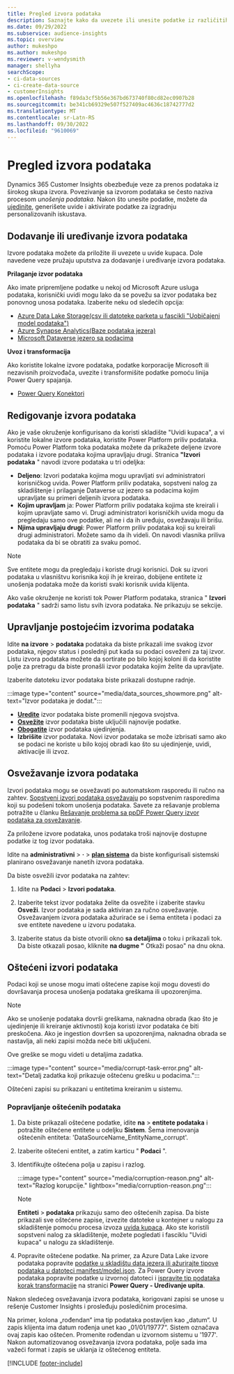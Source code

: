 ```yaml
---
title: Pregled izvora podataka
description: Saznajte kako da uvezete ili unesite podatke iz različitih izvora.
ms.date: 09/29/2022
ms.subservice: audience-insights
ms.topic: overview
author: mukeshpo
ms.author: mukeshpo
ms.reviewer: v-wendysmith
manager: shellyha
searchScope:
- ci-data-sources
- ci-create-data-source
- customerInsights
ms.openlocfilehash: f89da3cf5b56e367bd673740f80cd82ec0907b28
ms.sourcegitcommit: be341cb69329e507f527409ac4636c18742777d2
ms.translationtype: MT
ms.contentlocale: sr-Latn-RS
ms.lasthandoff: 09/30/2022
ms.locfileid: "9610069"
---
```

# <a name="data-sources-overview"></a>Pregled izvora podataka

Dynamics 365 Customer Insights obezbeđuje veze za prenos podataka iz širokog skupa izvora. Povezivanje sa izvorom podataka se često naziva procesom *unošenja podataka*. Nakon što unesite podatke, možete da [ujedinite](data-unification.md), generišete uvide i aktivirate podatke za izgradnju personalizovanih iskustava.

## <a name="add-or-edit-data-sources"></a>Dodavanje ili uređivanje izvora podataka

Izvore podataka možete da priložite ili uvezete u uvide kupaca. Dole navedene veze pružaju uputstva za dodavanje i uređivanje izvora podataka.

**Prilaganje izvor podataka**

Ako imate pripremljene podatke u nekoj od Microsoft Azure usluga podataka, korisnički uvidi mogu lako da se povežu sa izvor podataka bez ponovnog unosa podataka. Izaberite neku od sledećih opcija:
- [Azure Data Lake Storage(csv ili datoteke parketa u fascikli "Uobičajeni model podataka")](connect-common-data-model.md)
- [Azure Synapse Analytics(Baze podataka jezera)](connect-synapse.md)
- [Microsoft Dataverse jezero sa podacima](connect-dataverse-managed-lake.md)

**Uvoz i transformacija**

Ako koristite lokalne izvore podataka, podatke korporacije Microsoft ili nezavisnih proizvođača, uvezite i transformišite podatke pomoću linija Power Query spajanja.
- [Power Query Konektori](connect-power-query.md)

## <a name="review-data-sources"></a>Redigovanje izvora podataka

Ako je vaše okruženje konfigurisano da koristi skladište "Uvidi kupaca", a vi koristite lokalne izvore podataka, koristite Power Platform priliv podataka. Pomoću Power Platform toka podataka možete da prikažete deljene izvore podataka i izvore podataka kojima upravljaju drugi. Stranica **"Izvori podataka** " navodi izvore podataka u tri odeljka:
- **Deljeno**: Izvori podataka kojima mogu upravljati svi administratori korisničkog uvida. Power Platform priliv podataka, sopstveni nalog za skladištenje i prilaganje Dataverse uz jezero sa podacima kojim upravljate su primeri deljenih izvora podataka.
- **Kojim upravljam** ja: Power Platform priliv podataka kojima ste kreirali i kojim upravljate samo vi. Drugi administratori korisničkih uvida mogu da pregledaju samo ove podatke, ali ne i da ih uređuju, osvežavaju ili brišu.
- **Njima upravljaju drugi**: Power Platform priliv podataka koji su kreirali drugi administratori. Možete samo da ih videli. On navodi vlasnika priliva podataka da bi se obratiti za svaku pomoć.
> [!NOTE]
> Sve entitete mogu da pregledaju i koriste drugi korisnici. Dok su izvori podataka u vlasništvu korisnika koji ih je kreirao, dobijene entitete iz unošenja podataka može da koristi svaki korisnik uvida klijenta.

Ako vaše okruženje ne koristi tok Power Platform podataka, stranica " **Izvori podataka** " sadrži samo listu svih izvora podataka. Ne prikazuju se sekcije.

## <a name="manage-existing-data-sources"></a>Upravljanje postojećim izvorima podataka

Idite **na izvore** > **podataka** podataka da biste prikazali ime svakog izvor podataka, njegov status i poslednji put kada su podaci osveženi za taj izvor. Listu izvora podataka možete da sortirate po bilo kojoj koloni ili da koristite polje za pretragu da biste pronašli izvor podataka kojim želite da upravljate.

Izaberite datoteku izvor podataka biste prikazali dostupne radnje.

:::image type="content" source="media/data_sources_showmore.png" alt-text="Izvor podataka je dodat.":::

- [**Uredite**](#add-or-edit-data-sources) izvor podataka biste promenili njegova svojstva.
- [**Osvežite**](#refresh-data-sources) izvor podataka biste uključili najnovije podatke.
- [**Obogatite**](data-sources-enrichment.md) izvor podataka ujedinjenja.
- **Izbrišite** izvor podataka. Novi izvor podataka se može izbrisati samo ako se podaci ne koriste u bilo kojoj obradi kao što su ujedinjenje, uvidi, aktivacije ili izvoz.

## <a name="refresh-data-sources"></a>Osvežavanje izvora podataka

Izvori podataka mogu se osvežavati po automatskom rasporedu ili ručno na zahtev. [Sopstveni izvori podataka osvežavaju](connect-power-query.md#add-data-from-on-premises-data-sources) po sopstvenim rasporedima koji su podešeni tokom unošenja podataka. Savete za rešavanje problema potražite u članku [Rešavanje problema sa ppDF Power Query izvor podataka za osvežavanje](connect-power-query.md#troubleshoot-ppdf-power-query-based-data-source-refresh-issues).

Za priložene izvore podataka, unos podataka troši najnovije dostupne podatke iz tog izvor podataka.

Idite na **administrativni** > **·** > [**plan sistema**](schedule-refresh.md) da biste konfigurisali sistemski planirano osvežavanje nanetih izvora podataka.

Da biste osvežili izvor podataka na zahtev:

1. Idite na **Podaci** > **Izvori podataka**.

1. Izaberite tekst izvor podataka želite da osvežite i izaberite stavku **Osveži**. Izvor podataka je sada aktiviran za ručno osvežavanje. Osvežavanjem izvora podataka ažuriraće se i šema entiteta i podaci za sve entitete navedene u izvoru podataka.

1. Izaberite status da biste otvorili okno **sa detaljima** o toku i prikazali tok. Da biste otkazali posao, kliknite **na dugme "** Otkaži posao" na dnu okna.

## <a name="corrupt-data-sources"></a>Oštećeni izvori podataka

Podaci koji se unose mogu imati oštećene zapise koji mogu dovesti do dovršavanja procesa unošenja podataka greškama ili upozorenjima.

> [!NOTE]
> Ako se unošenje podataka dovrši greškama, naknadna obrada (kao što je ujedinjenje ili kreiranje aktivnosti) koja koristi izvor podataka će biti preskočena. Ako je ingestion dovršen sa upozorenjima, naknadna obrada se nastavlja, ali neki zapisi možda neće biti uključeni.

Ove greške se mogu videti u detaljima zadatka.

:::image type="content" source="media/corrupt-task-error.png" alt-text="Detalj zadatka koji prikazuje oštećenu grešku u podacima.":::

Oštećeni zapisi su prikazani u entitetima kreiranim u sistemu.

### <a name="fix-corrupt-data"></a>Popravljanje oštećenih podataka

1. Da biste prikazali oštećene podatke, idite **na** > **entitete podataka** i potražite oštećene entitete u odeljku **Sistem**. Šema imenovanja oštećenih entiteta: 'DataSourceName_EntityName_corrupt'.

1. Izaberite oštećeni entitet, a zatim karticu " **Podaci** ".

1. Identifikujte oštećena polja u zapisu i razlog.

   :::image type="content" source="media/corruption-reason.png" alt-text="Razlog korupcije." lightbox="media/corruption-reason.png":::

   > [!NOTE]
   > **Entiteti** > **podataka** prikazuju samo deo oštećenih zapisa. Da biste prikazali sve oštećene zapise, izvezite datoteke u kontejner u nalogu za skladištenje pomoću procesa izvoza [uvida kupaca](export-destinations.md). Ako ste koristili sopstveni nalog za skladištenje, možete pogledati i fasciklu "Uvidi kupaca" u nalogu za skladištenje.

1. Popravite oštećene podatke. Na primer, za Azure Data Lake izvore podataka popravite [podatke u skladištu data jezera ili ažurirajte tipove podataka u datoteci manifest/model.json](connect-common-data-model.md#common-reasons-for-ingestion-errors-or-corrupt-data). Za Power Query izvore podataka popravite podatke u izvornoj datoteci i [ispravite tip podataka korak transformacije](connect-power-query.md#data-type-does-not-match-data) na stranici **Power Query - Uređivanje upita**.

Nakon sledećeg osvežavanja izvora podataka, korigovani zapisi se unose u rešenje Customer Insights i prosleđuju posledičnim procesima.

Na primer, kolona „rođendan“ ima tip podataka postavljen kao „datum“. U zapis klijenta ima datum rođenja unet kao „01/01/19777“. Sistem označava ovaj zapis kao oštećen. Promenite rođendan u izvornom sistemu u '1977'. Nakon automatizovanog osvežavanja izvora podataka, polje sada ima važeći format i zapis se uklanja iz oštećenog entiteta.

[!INCLUDE [footer-include](includes/footer-banner.md)]
